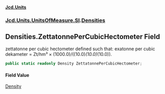 #### [Jcd.Units](index.md 'index')
### [Jcd.Units.UnitsOfMeasure.SI](Jcd.Units.UnitsOfMeasure.SI.md 'Jcd.Units.UnitsOfMeasure.SI').[Densities](Densities.md 'Jcd.Units.UnitsOfMeasure.SI.Densities')

## Densities.ZettatonnePerCubicHectometer Field

zettatonne per cubic hectometer defined such that: exatonne per cubic dekameter = Zt/hm³ ×
(1000.0)/((10.0)*(10.0)*(10.0)).

```csharp
public static readonly Density ZettatonnePerCubicHectometer;
```

#### Field Value
[Density](Density.md 'Jcd.Units.UnitTypes.Density')